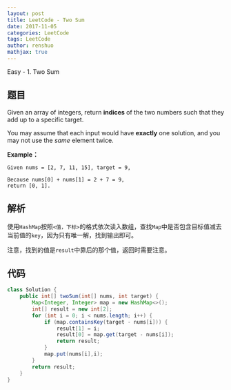 ```yaml
---
layout: post
title: LeetCode - Two Sum
date: 2017-11-05
categories: LeetCode
tags: LeetCode
author: renshuo
mathjax: true
---
```


Easy - 1. Two Sum

<!--more-->

## 题目

Given an array of integers, return **indices** of the two numbers such that they add up to a specific target.

You may assume that each input would have **exactly** one solution, and you may not use the *same* element twice.

**Example：**

```
Given nums = [2, 7, 11, 15], target = 9,

Because nums[0] + nums[1] = 2 + 7 = 9,
return [0, 1].
```

## 解析

使用`HashMap`按照`<值，下标>`的格式依次读入数组，查找`Map`中是否包含目标值减去当前值的`key`，因为只有唯一解，找到输出即可。

注意，找到的值是`result`中靠后的那个值，返回时需要注意。

## 代码

``` java
class Solution {
    public int[] twoSum(int[] nums, int target) {
        Map<Integer, Integer> map = new HashMap<>();
        int[] result = new int[2];
        for (int i = 0; i < nums.length; i++) {
            if (map.containsKey(target - nums[i])) {
                result[1] = i;
                result[0] = map.get(target - nums[i]);
                return result;
            }
            map.put(nums[i],i);
        }
        return result;
    }
}
```
